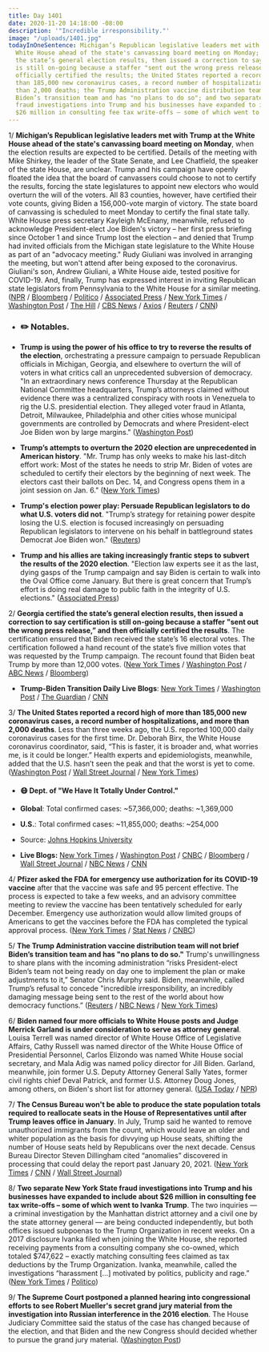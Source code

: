 ```yaml
---
title: Day 1401
date: 2020-11-20 14:18:00 -08:00
description: '"Incredible irresponsibility."'
image: "/uploads/1401.jpg"
todayInOneSentence: Michigan’s Republican legislative leaders met with Trump at the
  White House ahead of the state's canvassing board meeting on Monday; Georgia certified
  the state’s general election results, then issued a correction to say certification
  is still on-going because a staffer "sent out the wrong press release,” and then
  officially certified the results; the United States reported a record high of more
  than 185,000 new coronavirus cases, a record number of hospitalizations, and more
  than 2,000 deaths; the Trump Administration vaccine distribution team will not brief
  Biden’s transition team and has "no plans to do so"; and two separate New York State
  fraud investigations into Trump and his businesses have expanded to include about
  $26 million in consulting fee tax write-offs – some of which went to Ivanka Trump.
---
```


1/ **Michigan’s Republican legislative leaders met with Trump at the White House ahead of the state's canvassing board meeting on Monday**, when the election results are expected to be certified. Details of the meeting with Mike Shirkey, the leader of the State Senate, and Lee Chatfield, the speaker of the state House, are unclear. Trump and his campaign have openly floated the idea that the board of canvassers could choose to not to certify the results, forcing the state legislatures to appoint new electors who would overturn the will of the voters. All 83 counties, however, have certified their vote counts, giving Biden a 156,000-vote margin of victory. The state board of canvassing is scheduled to meet Monday to certify the final state tally. White House press secretary Kayleigh McEnany, meanwhile, refused to acknowledge President-elect Joe Biden's victory – her first press briefing since October 1 and since Trump lost the election – and denied that Trump had invited officials from the Michigan state legislature to the White House as part of an "advocacy meeting." Rudy Giuliani was involved in arranging the meeting, but won't attend after being exposed to the coronavirus. Giuliani's son, Andrew Giuliani, a White House aide, tested positive for COVID-19. And, finally, Trump has expressed interest in inviting Republican state legislators from Pennsylvania to the White House for a similar meeting.([NPR](https://www.npr.org/sections/biden-transition-updates/2020/11/20/937037974/michigan-lawmakers-to-meet-trump-amid-efforts-to-overturn-election-results) / [Bloomberg](https://www.bloomberg.com/news/articles/2020-11-20/trump-to-host-michigan-lawmakers-despite-bipartisan-outcry?sref=MIBMEEoj) / [Politico](https://www.politico.com/news/2020/11/20/michigan-gop-dc-trump-election-438690) / [Associated Press](https://apnews.com/article/trump-invites-michigan-gop-white-house-6ab95edd3373ecc9607381175d6f3328) / [New York Times](https://www.nytimes.com/2020/11/20/us/politics/trump-meeting.html) / [Washington Post](https://www.washingtonpost.com/politics/trump-michigan-lawmakers-meeting/2020/11/20/ef30e2ba-2b43-11eb-8fa2-06e7cbb145c0_story.html) / [The Hill](https://thehill.com/homenews/administration/526891-mcenany-disputes-any-trump-advocacy-with-invite-to-michigan-lawmakers) / [CBS News](https://www.cbsnews.com/news/kayleigh-mcenany-press-briefing-refuses-acknowledge-election-outcome/) / [Axios](https://www.axios.com/trump-giuliani-white-house-michigan-covid-abbbbcf3-e415-4d9d-8911-427be7b645b1.html) / [Reuters](https://www.reuters.com/article/us-health-coronavirus-usa-giuliani-idUSKBN2802B5) / [CNN](https://www.cnn.com/politics/live-news/biden-trump-us-election-news-11-20-20/h_0ee32947ed392bc91b2af5495bddac2a))

* ### ✏️ Notables.

* **Trump is using the power of his office to try to reverse the results of the election**, orchestrating a pressure campaign to persuade Republican officials in Michigan, Georgia, and elsewhere to overturn the will of voters in what critics call an unprecedented subversion of democracy. "In an extraordinary news conference Thursday at the Republican National Committee headquarters, Trump’s attorneys claimed without evidence there was a centralized conspiracy with roots in Venezuela to rig the U.S. presidential election. They alleged voter fraud in Atlanta, Detroit, Milwaukee, Philadelphia and other cities whose municipal governments are controlled by Democrats and where President-elect Joe Biden won by large margins." ([Washington Post](https://www.washingtonpost.com/politics/trump-uses-power-of-presidency-to-try-to-overturn-the-election-and-stay-in-office/2020/11/19/bc89caa6-2a9f-11eb-8fa2-06e7cbb145c0_story.html))

* **Trump’s attempts to overturn the 2020 election are unprecedented in American history**. "Mr. Trump has only weeks to make his last-ditch effort work: Most of the states he needs to strip Mr. Biden of votes are scheduled to certify their electors by the beginning of next week. The electors cast their ballots on Dec. 14, and Congress opens them in a joint session on Jan. 6." ([New York Times](https://www.nytimes.com/2020/11/19/us/politics/trump-election.html))

* **Trump's election power play: Persuade Republican legislators to do what U.S. voters did not**. "Trump’s strategy for retaining power despite losing the U.S. election is focused increasingly on persuading Republican legislators to intervene on his behalf in battleground states Democrat Joe Biden won." ([Reuters](https://www.reuters.com/article/us-usa-election-trump-strategy-idUSKBN27Z30G))

* **Trump and his allies are taking increasingly frantic steps to subvert the results of the 2020 election**. "Election law experts see it as the last, dying gasps of the Trump campaign and say Biden is certain to walk into the Oval Office come January. But there is great concern that Trump’s effort is doing real damage to public faith in the integrity of U.S. elections." ([Associated Press](https://apnews.com/article/trump-allies-try-overturn-biden-victory-29da6aac9cc41e47f3095855e7af7031))

2/ **Georgia certified the state’s general election results, then issued a correction to say certification is still on-going because a staffer "sent out the wrong press release,” and then officially certified the results**. The certification ensured that Biden received the state’s 16 electoral votes. The certification followed a hand recount of the state’s five million votes that was requested by the Trump campaign. The recount found that Biden beat Trump by more than 12,000 votes. ([New York Times](https://www.nytimes.com/live/2020/11/20/us/joe-biden-trump/georgia-officials-say-certification-will-be-finished-today-after-the-wrong-press-release-said-it-was-done) / [Washington Post](https://www.washingtonpost.com/elections/2020/11/20/joe-biden-trump-transition-live-updates/) / [ABC News](https://abcnews.go.com/Politics/statewide-audit-results-reaffirm-biden-winner-georgia/story?id=74308105) / [Bloomberg](https://www.bloomberg.com/news/articles/2020-11-20/georgia-secretary-of-state-certifies-biden-s-win-after-audit?srnd=premium))

* **Trump-Biden Transition Daily Live Blogs**: [New York Times](https://www.nytimes.com/live/2020/11/20/us/joe-biden-trump) / [Washington Post](https://www.washingtonpost.com/elections/2020/11/20/joe-biden-trump-transition-live-updates/) / [The Guardian](https://www.theguardian.com/us-news/live/2020/nov/20/us-election-trump-michigan-biden-georgia-live-updates) / [CNN](https://www.cnn.com/politics/live-news/biden-trump-us-election-news-11-20-20/index.html)

3/ **The United States reported a record high of more than 185,000 new coronavirus cases, a record number of hospitalizations, and more than 2,000 deaths**. Less than three weeks ago, the U.S. reported 100,000 daily coronavirus cases for the first time.  Dr. Deborah Birx, the White House coronavirus coordinator, said, “This is faster, it is broader and, what worries me, is it could be longer.” Health experts and epidemiologists, meanwhile, added that the U.S. hasn’t seen the peak and that the worst is yet to come. ([Washington Post](https://www.washingtonpost.com/nation/2020/11/20/coronavirus-covid-live-updates-us/) / [Wall Street Journal](https://www.wsj.com/livecoverage/covid-2020-11-20/card/oKtt9zRt8QaIr3T5ISxY) / [New York Times](https://www.nytimes.com/live/2020/11/20/world/covid-19-coronavirus/health-care-systems-struggle-as-newly-detected-cases-approach-200000-a-day-in-the-us))

* #### 😷 Dept. of "We Have It Totally Under Control."

* **Global**: Total confirmed cases: \~57,366,000; deaths: \~1,369,000

* **U.S.**: Total confirmed cases: \~11,855,000; deaths: \~254,000

* Source: [Johns Hopkins University](https://coronavirus.jhu.edu/map.html)

* **Live Blogs:** [New York Times](https://www.nytimes.com/live/2020/11/20/world/covid-19-coronavirus) / [Washington Post](https://www.washingtonpost.com/nation/2020/11/20/coronavirus-covid-live-updates-us/) / [CNBC](https://www.cnbc.com/2020/11/20/coronavirus-live-updates.html) / [Bloomberg](https://www.bloomberg.com/news/articles/2020-11-19/dc-cases-rise-texas-sees-new-case-record-virus-update?srnd=coronavirus&sref=MIBMEEoj) / [Wall Street Journal](https://www.wsj.com/livecoverage/covid-2020-11-20?mod=hp_theme_coronavirus-ribbon) / [NBC News](https://www.nbcnews.com/news/us-news/live-blog/2020-11-20-covid-live-updates-n1248338) / [CNN](https://www.cnn.com/world/live-news/coronavirus-pandemic-11-20-20-intl/index.html)

4/ **Pfizer asked the FDA for emergency use authorization for its COVID-19 vaccine** after that the vaccine was safe and 95 percent effective. The process is expected to take a few weeks, and an advisory committee meeting to review the vaccine has been tentatively scheduled for early December. Emergency use authorization would allow limited groups of Americans to get the vaccines before the FDA has completed the typical approval process. ([New York Times](https://www.nytimes.com/2020/11/20/health/pfizer-covid-vaccine.html) / [Stat News](https://www.statnews.com/2020/11/20/pfizer-biontech-submit-formal-application-to-fda-to-authorize-covid-19-vaccine/) / [CNBC](https://www.cnbc.com/2020/11/20/covid-19-vaccine-pfizer-will-apply-for-fda-emergency-use-authorization.html))

5/ **The Trump Administration vaccine distribution team will not brief Biden’s transition team and has "no plans to do so."** Trump's unwillingness to share plans with the incoming administration “risks President-elect Biden’s team not being ready on day one to implement the plan or make adjustments to it,” Senator Chris Murphy said. Biden, meanwhile, called Trump’s refusal to concede "incredible irresponsibility, an incredibly damaging message being sent to the rest of the world about how democracy functions.” ([Reuters](https://www.reuters.com/article/us-usa-election-vaccine-idUSKBN27Z2UA) / [NBC News](https://www.nbcnews.com/politics/white-house/biden-harris-meet-governors-trump-again-has-no-public-events-n1248222) / [New York Times](https://www.nytimes.com/live/2020/11/20/us/joe-biden-trump/bidens-transition-team-renews-calls-for-gsa-head-to-authorize-the-transition-process-to-begin))

6/ **Biden named four more officials to White House posts and Judge Merrick Garland is under consideration to serve as attorney general**. Louisa Terrell was named director of White House Office of Legislative Affairs, Cathy Russell was named director of the White House Office of Presidential Personnel, Carlos Elizondo was named White House social secretary, and Mala Adig was named policy director for Jill Biden. Garland, meanwhile, join former U.S. Deputy Attorney General Sally Yates, former civil rights chief Deval Patrick, and former U.S. Attorney Doug Jones, among others, on Biden's short list for attorney general. ([USA Today](https://www.usatoday.com/story/news/politics/2020/11/20/biden-names-white-house-posts-directors-legislation-personnel/6354645002/?scrolla=5eb6d68b7fedc32c19ef33b4) / [NPR](https://www.npr.org/sections/biden-transition-updates/2020/11/20/937043662/merrick-garland-among-biden-candidates-for-attorney-general-sources-say))

7/ **The Census Bureau won't be able to produce the state population totals required to reallocate seats in the House of Representatives until after Trump leaves office in January**. In July, Trump said he wanted to remove unauthorized immigrants from the count, which would leave an older and whiter population as the basis for divvying up House seats, shifting the number of House seats held by Republicans over the next decade. Census Bureau Director Steven Dillingham cited “anomalies” discovered in processing that could delay the report past January 20, 2021. ([New York Times](https://www.nytimes.com/2020/11/19/us/2020-census-data.html) / [CNN](https://www.cnn.com/2020/11/19/politics/census-undocumented-immigrants/) / [Wall Street Journal](https://www.wsj.com/articles/census-snags-may-delay-results-beyond-trump-administration-11605827208?mod=djemalertNEWS))

8/ **Two separate New York State fraud investigations into Trump and his businesses have expanded to include about $26 million in consulting fee tax write-offs – some of which went to Ivanka Trump**. The two inquiries — a criminal investigation by the Manhattan district attorney and a civil one by the state attorney general — are being conducted independently, but both offices issued subpoenas to the Trump Organization in recent weeks. On a 2017 disclosure Ivanka filed when joining the White House, she reported receiving payments from a consulting company she co-owned, which totaled $747,622 – exactly matching consulting fees claimed as tax deductions by the Trump Organization. Ivanka, meanwhile, called the investigations “harassment \[...\] motivated by politics, publicity and rage.” ([New York Times](https://www.nytimes.com/2020/11/19/nyregion/trump-fraud-investigations-taxes.html) / [Politico](https://www.politico.com/news/2020/11/19/ivanka-trump-investigations-harassment-438561))

9/ **The Supreme Court postponed a planned hearing into congressional efforts to see Robert Mueller's secret grand jury material from the investigation into Russian interference in the 2016 election**. The House Judiciary Committee said the status of the case has changed because of the election, and that Biden and the new Congress should decided whether to pursue the grand jury material. ([Washington Post](https://www.washingtonpost.com/politics/courts_law/supreme-court-mueller-investigation/2020/11/20/35f81c2c-2b53-11eb-9b14-ad872157ebc9_story.html))